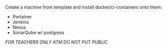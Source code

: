 Create a machine from template and install docker/ci-containers onto them: 
- Portainer
- Jenkins
- Nexus
- SonarQube w/ postgress

*FOR TEACHERS ONLY ATM*
DO NOT PUT PUBLIC

